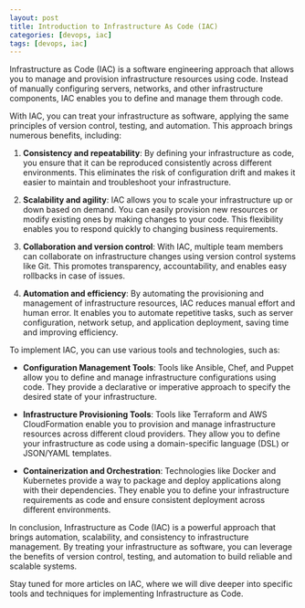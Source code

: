 ```yaml
---
layout: post
title: Introduction to Infrastructure As Code (IAC)
categories: [devops, iac]
tags: [devops, iac]
---
```


Infrastructure as Code (IAC) is a software engineering approach that allows you to manage and provision infrastructure resources using code. Instead of manually configuring servers, networks, and other infrastructure components, IAC enables you to define and manage them through code.

With IAC, you can treat your infrastructure as software, applying the same principles of version control, testing, and automation. This approach brings numerous benefits, including:

1. **Consistency and repeatability**: By defining your infrastructure as code, you ensure that it can be reproduced consistently across different environments. This eliminates the risk of configuration drift and makes it easier to maintain and troubleshoot your infrastructure.

2. **Scalability and agility**: IAC allows you to scale your infrastructure up or down based on demand. You can easily provision new resources or modify existing ones by making changes to your code. This flexibility enables you to respond quickly to changing business requirements.

3. **Collaboration and version control**: With IAC, multiple team members can collaborate on infrastructure changes using version control systems like Git. This promotes transparency, accountability, and enables easy rollbacks in case of issues.

4. **Automation and efficiency**: By automating the provisioning and management of infrastructure resources, IAC reduces manual effort and human error. It enables you to automate repetitive tasks, such as server configuration, network setup, and application deployment, saving time and improving efficiency.

To implement IAC, you can use various tools and technologies, such as:

- **Configuration Management Tools**: Tools like Ansible, Chef, and Puppet allow you to define and manage infrastructure configurations using code. They provide a declarative or imperative approach to specify the desired state of your infrastructure.

- **Infrastructure Provisioning Tools**: Tools like Terraform and AWS CloudFormation enable you to provision and manage infrastructure resources across different cloud providers. They allow you to define your infrastructure as code using a domain-specific language (DSL) or JSON/YAML templates.

- **Containerization and Orchestration**: Technologies like Docker and Kubernetes provide a way to package and deploy applications along with their dependencies. They enable you to define your infrastructure requirements as code and ensure consistent deployment across different environments.

In conclusion, Infrastructure as Code (IAC) is a powerful approach that brings automation, scalability, and consistency to infrastructure management. By treating your infrastructure as software, you can leverage the benefits of version control, testing, and automation to build reliable and scalable systems.

Stay tuned for more articles on IAC, where we will dive deeper into specific tools and techniques for implementing Infrastructure as Code.